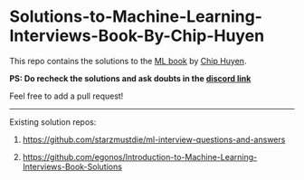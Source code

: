 # Solutions-to-Machine-Learning-Interviews-Book-By-Chip-Huyen

This repo contains the solutions to the [ML book](https://huyenchip.com/ml-interviews-book/) by [Chip Huyen](https://huyenchip.com/). 

**PS: Do recheck the solutions and ask doubts in the [discord link](https://discord.com/invite/WM4b7Q7nzp)**

Feel free to add a pull request!

-------------------------------------------------------------------------------------------------

Existing solution repos:

1) https://github.com/starzmustdie/ml-interview-questions-and-answers

2) https://github.com/egonos/Introduction-to-Machine-Learning-Interviews-Book-Solutions
